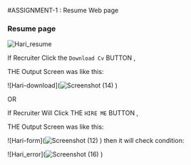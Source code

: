 #ASSIGNMENT-1 : Resume Web page

### Resume page 
![Hari_resume](![screencapture-file-D-cloud-Project-Hari-R-Assignment1-html-2022-10-30-17_55_03](https://user-images.githubusercontent.com/114049336/198879483-77c2e991-38d8-4ceb-b1c0-07a76d1fb09f.png)
)









If Recruiter Click the `Download Cv` BUTTON ,

THE  Output Screen was  like this:



![Hari-download](![Screenshot (14)](https://user-images.githubusercontent.com/114049336/198879502-84acc06a-7e84-4cc1-99ea-d52c13297313.png)
)



OR

If Recruiter Will Click THE `HIRE ME` BUTTON ,

THE  Output Screen was  like this:




![Hari-form](![Screenshot (12)](https://user-images.githubusercontent.com/114049336/198879523-71593a13-63d3-4e12-bf5a-c082da40749c.png)
)
then it will check condition:

![Hari_error](![Screenshot (16)](https://user-images.githubusercontent.com/114049336/198879580-1985e2b9-98f4-4cfc-99ce-6fd11f52ee4b.png)
)






                                                   
